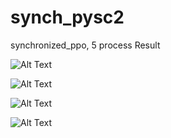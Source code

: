 # synch_pysc2

synchronized_ppo, 5 process Result

![Alt Text](https://github.com/chagmgang/synch_pysc2/blob/master/synchronized_ppo/result/ezgif.com-video-to-gif.gif)

![Alt Text](https://github.com/chagmgang/synch_pysc2/blob/master/synchronized_ppo/result/1.PNG)

![Alt Text](https://github.com/chagmgang/synch_pysc2/blob/master/synchronized_ppo/result/2.PNG)

![Alt Text](https://github.com/chagmgang/synch_pysc2/blob/master/synchronized_ppo/result/3.PNG)
